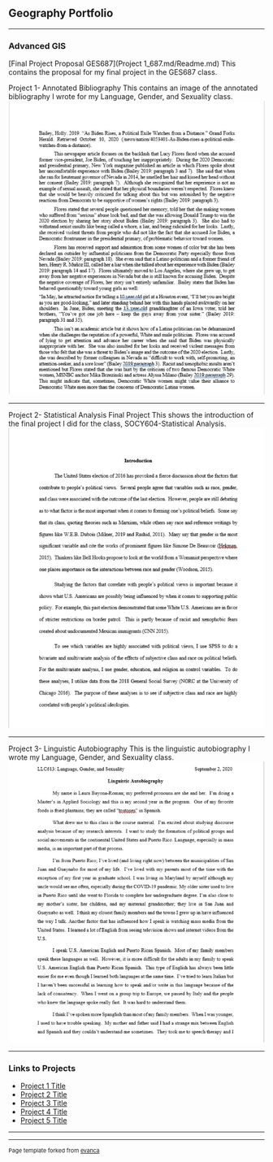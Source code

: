 ## Geography Portfolio

---

### Advanced GIS 
[Final Project Proposal GES687](Project 1_687.md/Readme.md)
This contains the proposal for my final project in the GES687 class.

Project 1- Annotated Bibliography
This contains an image of the annotated bibliography I wrote for my Language, Gender, and Sexuality class.
[<img src="images/QGIS Class Lab First Image 2.jpg?raw=true"/>](/sample_page) 

---
Project 2- Statistical Analysis Final Project
This shows the introduction of the final project I did for the class, SOCY604-Statistical Analysis.  
[<img src="images/QGIS Class Lab 2 Second Image 2.jpg?raw=true"/>](/sample_page2) 

---
Project 3- Linguistic Autobiography
This is the linguistic autobiography I wrote my Language, Gender, and Sexuality class. 
[<img src="images/QGIS Class Lab 3 Third Image.jpg?raw=true"/>](/sample_page3) 

---

### Links to Projects

- [Project 1 Title](http://example.com/) 
- [Project 2 Title](http://example.com/)
- [Project 3 Title](http://example.com/)
- [Project 4 Title](http://example.com/)
- [Project 5 Title](http://example.com/)

---




---
<p style="font-size:11px">Page template forked from <a href="https://github.com/evanca/quick-portfolio">evanca</a></p>
<!-- Remove above link if you don't want to attibute -->
